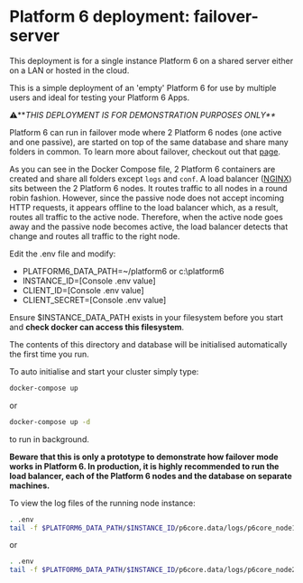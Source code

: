 # Platform 6 deployment: failover-server

This deployment is for a single instance Platform 6 on a shared server either on a LAN or hosted in the cloud.

This is a simple deployment of an 'empty' Platform 6 for use by multiple users and ideal for testing your Platform 6 Apps.

⚠️**_THIS DEPLOYMENT IS FOR DEMONSTRATION PURPOSES ONLY**_

Platform 6 can run in failover mode where 2 Platform 6 nodes (one active and one passive), are started on top of the 
same database and share many folders in common. To learn more about failover, checkout out that
[page](https://documentation.amalto.com/platform6/latest/install-platform6/failover-clustering/).

As you can see in the Docker Compose file, 2 Platform 6 containers are created and share all folders except `logs` and
`conf`. A load balancer ([NGINX](https://www.nginx.com/)) sits between the 2 
Platform 6 nodes. It routes traffic to all nodes in a round robin fashion. However, since the passive node does not
accept incoming HTTP requests, it appears offline to the load balancer which, as a result, routes all traffic to the
active node. Therefore, when the active node goes away and the passive node becomes active, the load balancer detects
that change and routes all traffic to the right node.

Edit the .env file and modify:

- PLATFORM6_DATA_PATH=~/platform6 or c:\platform6
- INSTANCE_ID=[Console .env value]
- CLIENT_ID=[Console .env value]
- CLIENT_SECRET=[Console .env value]

Ensure $INSTANCE_DATA_PATH exists in your filesystem before you start and **check docker can access this filesystem**.

The contents of this directory and database will be initialised automatically the first time you run.

To auto initialise and start your cluster simply type:

```bash
docker-compose up
```
or

```bash
docker-compose up -d
```

to run in background.

__Beware that this is only a prototype to demonstrate how failover mode works in Platform 6. In production, it is highly
recommended to run the load balancer, each of the Platform 6 nodes and the database on separate machines.__

To view the log files of the running node instance:

```bash
. .env
tail -f $PLATFORM6_DATA_PATH/$INSTANCE_ID/p6core.data/logs/p6core_node1.log
```
or

```bash
. .env
tail -f $PLATFORM6_DATA_PATH/$INSTANCE_ID/p6core.data/logs/p6core_node2.log
```
